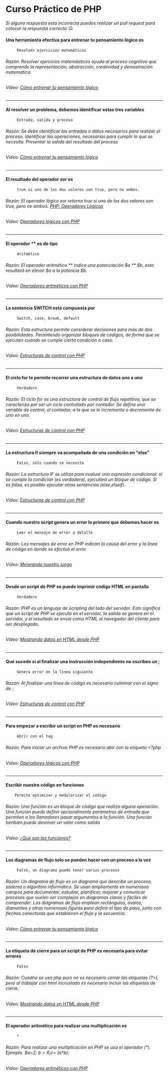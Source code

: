 # Curso Práctico de PHP
*Si alguna respuesta esta incorrecta puedes realizar un pull request para colocar la respuesta correcta :D.*
#### Una herramienta efectiva para entrenar tu pensamiento lógico es
		 Resolver ejercicios matemáticos
###### Razón: Resolver ejercicios matemásticos ayuda al proceso cognitivo que comprende la representación, abstracción, creatividad y demostración matemática.
###### Vídeo: [Cómo entrenar tu pensamiento lógico](https://platzi.com/clases/2516-php-practico/41696-como-entrenar-tu-pensamiento-logico/)
------------
#### Al resolver un problema, debemos identificar estas tres variables
		 Entrada, salida y proceso
###### Razón: Se debe identificar las entradas o datos necesarios para realizar el proceso. Identificar las operaciones, necesarias para cumplir lo que se necesita. Presentar la salida del resultado del proceso
###### Vídeo: [Cómo entrenar tu pensamiento lógico](https://platzi.com/clases/2516-php-practico/41696-como-entrenar-tu-pensamiento-logico/)
------------
#### El resultado del operador xor es
		 true si uno de los dos valores son true, pero no ambos.
###### Razón: El operador lógico xor retorna true si uno de los dos valores son true, pero no ambos. [PHP: Operadores Lógicos](https://www.php.net/manual/es/language.operators.logical.php)
###### Vídeo: [Operadores lógicos con PHP](https://platzi.com/clases/2516-php-practico/41697-operadores-logicos-con-php/)
------------
#### El operador ** es de tipo
		 Aritmético
###### Razón: El operador aritmético ** indica una potenciación $a ** $b, esto resultará en elevar $a a la potencia $b.
###### Vídeo: [Operadores aritméticos con PHP](https://platzi.com/clases/2516-php-practico/41698-operadores-aritmeticos-con-php/)
------------
#### La sentencia SWITCH está compuesta por
		 Switch, case, break, default
###### Razón: Esta estructura permite considerar decisiones para más de dos posibilidades. Permitiendo organizar bloques de códigos, de forma que se ejecuten cuando se cumple cierta condición o caso.
###### Vídeo: [Estructuras de control con PHP](https://platzi.com/clases/2516-php-practico/41699-estructuras-de-control-con-php/)
------------
#### El ciclo for te permite recorrer una estructura de datos uno a uno
		 Verdadero
###### Razón: El ciclo for es una estructura de control de flujo repetitiva, que se caracteriza por ser un ciclo controlado por contador. Se define una variable de control, el contador, a la que se le incrementa o decrementa de uno en uno. 
###### Vídeo: [Estructuras de control con PHP](https://platzi.com/clases/2516-php-practico/41699-estructuras-de-control-con-php/)
------------
#### La estructura if siempre va acompañada de una condición en "else"
		 Falso, sólo cuando se necesita
###### Razón:  La estructura IF se utiliza para evaluar una expresión condicional: si se cumple la condición (es verdadera), ejecutará un bloque de código. Si es falsa, es posible ejecutar otras sentencias (else,elseif).
###### Vídeo: [Estructuras de control con PHP](https://platzi.com/clases/2516-php-practico/41699-estructuras-de-control-con-php/)
------------
#### Cuando nuestro script genera un error lo primero que debemos hacer es
		 Leer el mensaje de error a detalle
###### Razón: Los mensajes de error en PHP indican la causa del error y la línea de código en donde se efectuó el error.
###### Vídeo: [Mejorando nuestro juego](https://platzi.com/clases/2516-php-practico/41705-juego-de-ordenamiento-nivel-ii/)
------------
#### Desde un script de PHP se puede imprimir código HTML en pantalla
		 Verdadero
###### Razón: PHP es un lenguaje de scripting del lado del servidor. Esto significa que un script de PHP se ejecuta en el servidor, la salida se genera en el servidor, y el resultado se envía como HTML al navegador del cliente para ser desplegado.
###### Vídeo: [Mostrando datos en HTML desde PHP](https://platzi.com/clases/2516-php-practico/41702-mostrando-datos-en-html-desde-php/)
------------
#### Qué sucede si al finalizar una instrucción independiente no escribes un ;
		 Genera error en la línea siguiente
###### Razón: Al finalizar una línea de código es necesario culminar con el signo de ;
###### Vídeo: [Estructuras de control con PHP](https://platzi.com/clases/2516-php-practico/41699-estructuras-de-control-con-php/)
------------
#### Para empezar a escribir un script en PHP es necesario
		 Abrir con el tag
###### Razón: Para iniciar un archivo PHP es necesario abir con la etiqueta <?php
###### Vídeo: [Operadores lógicos con PHP](https://platzi.com/clases/2516-php-practico/41697-operadores-logicos-con-php/)
------------
#### Escribir nuestro código en funciones
		Permite optimizar y modularizar el código
###### Razón: Una función es un bloque de código que realiza alguna operación. Una función puede definir opcionalmente parámetros de entrada que permiten a los llamadores pasar argumentos a la función. Una función también puede devolver un valor como salida
###### Vídeo: [¿Qué son las funciones?](https://platzi.com/clases/2516-php-practico/41700-que-son-las-funciones/)
------------
#### Los diagramas de flujo solo se pueden hacer con un proceso a la vez
		 Falso, un diagrama puede tener varios procesos
###### Razón: Un diagrama de flujo es un diagrama que describe un proceso, sistema o algoritmo informático. Se usan ampliamente en numerosos campos para documentar, estudiar, planificar, mejorar y comunicar procesos que suelen ser complejos en diagramas claros y fáciles de comprender. Los diagramas de flujo emplean rectángulos, óvalos, diamantes y otras numerosas figuras para definir el tipo de paso, junto con flechas conectoras que establecen el flujo y la secuencia.
###### Vídeo: [Cómo entrenar tu pensamiento lógico](https://platzi.com/clases/2516-php-practico/41696-como-entrenar-tu-pensamiento-logico/)
------------
#### La etiqueta de cierre para un script de PHP es necesaria para evitar errores
		 Falso
###### Razón: Cuadno se usa php puro no es necesario cerrar las etiquetas (?>), pero al trabajar con html incrustado es necesario incluir las etiquetas de cierre.
###### Vídeo: [Mostrando datos en HTML desde PHP](https://platzi.com/clases/2516-php-practico/41702-mostrando-datos-en-html-desde-php/)
------------
#### El operador aritmético para realizar una multiplicación es
		 *
###### Razón: Para realizar una multiplicación en PHP se usa el operador (*). Ejemplo. $a=2; $b=6;$c= ($a*$b);
###### Vídeo: [Operadores aritméticos con PHP](https://platzi.com/clases/2516-php-practico/41698-operadores-aritmeticos-con-php/)